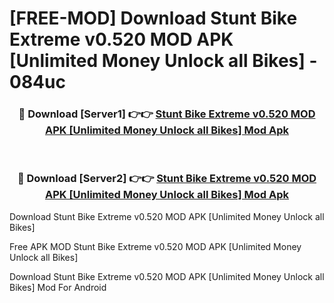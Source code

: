 # [FREE-MOD] Download Stunt Bike Extreme v0.520 MOD APK [Unlimited Money Unlock all Bikes] - 084uc


<div align="center">
<h3>🔴 Download [Server1] 👉👉 <a href="https://apk-comot.site?title=Stunt_Bike_Extreme_v0.520_MOD_APK_[Unlimited_Money_Unlock_all_Bikes]">Stunt Bike Extreme v0.520 MOD APK [Unlimited Money Unlock all Bikes] Mod Apk</a></h3><br>

<h3>🔴 Download [Server2] 👉👉 <a href="https://apk-comot.site?title=Stunt_Bike_Extreme_v0.520_MOD_APK_[Unlimited_Money_Unlock_all_Bikes]">Stunt Bike Extreme v0.520 MOD APK [Unlimited Money Unlock all Bikes] Mod Apk</a></h3>
</div>



Download Stunt Bike Extreme v0.520 MOD APK [Unlimited Money Unlock all Bikes] 

Free APK MOD Stunt Bike Extreme v0.520 MOD APK [Unlimited Money Unlock all Bikes] 

Download Stunt Bike Extreme v0.520 MOD APK [Unlimited Money Unlock all Bikes] Mod For Android

